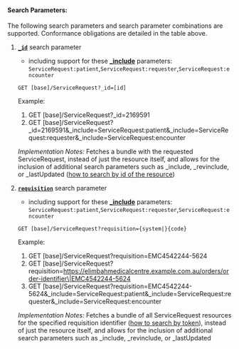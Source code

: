 #### Search Parameters:

The following search parameters and search parameter combinations are supported. Conformance obligations are detailed in the table above.

1. **[`_id`](https://hl7.org/fhir/R4/servicerequest.html#search)** search parameter
   - including support for these **[_include](http://hl7.org/fhir/R4/search.html#include)** parameters: `ServiceRequest:patient`,`ServiceRequest:requester`,`ServiceRequest:encounter`
 
    `GET [base]/ServiceRequest?_id=[id]`

    Example:
    
      1. GET [base]/ServiceRequest?_id=2169591
      1. GET [base]/ServiceRequest?_id=2169591&_include=ServiceRequest:patient&_include=ServiceRequest:requester&_include=ServiceRequest:encounter

    *Implementation Notes:* Fetches a bundle with the requested ServiceRequest, instead of just the resource itself, and allows for the inclusion of additional search parameters such as _include, _revinclude, or _lastUpdated ([how to search by id of the resource](https://hl7.org/fhir/r4/search.html#id))


1. **[`requisition`](https://hl7.org/fhir/R4/servicerequest.html#search)** search parameter
   - including support for these **[_include](http://hl7.org/fhir/R4/search.html#include)** parameters: `ServiceRequest:patient`,`ServiceRequest:requester`,`ServiceRequest:encounter`

    `GET [base]/ServiceRequest?requisition={system|}{code}`

    Example:
    
      1. GET [base]/ServiceRequest?requisition=EMC4542244-5624
      1. GET [base]/ServiceRequest?requisition=https://elimbahmedicalcentre.example.com.au/orders/order-identifier\|EMC4542244-5624 
      1. GET [base]/ServiceRequest?requisition=EMC4542244-5624&_include=ServiceRequest:patient&_include=ServiceRequest:requester&_include=ServiceRequest:encounter

    *Implementation Notes:* Fetches a bundle of all ServiceRequest resources for the specified requisition identifier ([how to search by token](https://hl7.org/fhir/R4/search.html#token)), instead of just the resource itself, and allows for the inclusion of additional search parameters such as _include, _revinclude, or _lastUpdated

    

